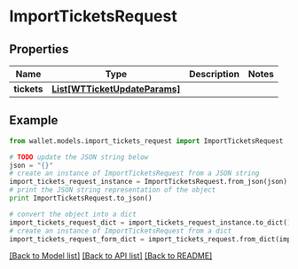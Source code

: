 # ImportTicketsRequest


## Properties

Name | Type | Description | Notes
------------ | ------------- | ------------- | -------------
**tickets** | [**List[WTTicketUpdateParams]**](WTTicketUpdateParams.md) |  | 

## Example

```python
from wallet.models.import_tickets_request import ImportTicketsRequest

# TODO update the JSON string below
json = "{}"
# create an instance of ImportTicketsRequest from a JSON string
import_tickets_request_instance = ImportTicketsRequest.from_json(json)
# print the JSON string representation of the object
print ImportTicketsRequest.to_json()

# convert the object into a dict
import_tickets_request_dict = import_tickets_request_instance.to_dict()
# create an instance of ImportTicketsRequest from a dict
import_tickets_request_form_dict = import_tickets_request.from_dict(import_tickets_request_dict)
```
[[Back to Model list]](../README.md#documentation-for-models) [[Back to API list]](../README.md#documentation-for-api-endpoints) [[Back to README]](../README.md)


